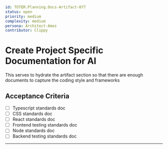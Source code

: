 ```yaml
id: TOTEM.Planning.Docs-Artifact-077
status: open
priority: medium
complexity: medium
persona: Architect-Amos
contributor: Clippy
```

# Create Project Specific Documentation for AI

This serves to hydrate the artifact section so that there are enough documents to capture the coding style and frameworks

## Acceptance Criteria

- [ ] Typescript standards doc
- [ ] CSS standards doc
- [ ] React standards doc
- [ ] Frontend testing standards doc
- [ ] Node standards doc
- [ ] Backend testing standards doc

---
